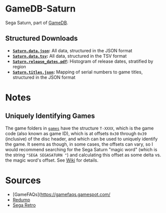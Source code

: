 # GameDB-Saturn
Sega Saturn, part of [GameDB](https://github.com/niemasd/GameDB).

## Structured Downloads
* **[`Saturn.data.json`](https://github.com/niemasd/GameDB-Saturn/releases/latest/download/Saturn.data.json):** All data, structured in the JSON format
* **[`Saturn.data.tsv`](https://github.com/niemasd/GameDB-Saturn/releases/latest/download/Saturn.data.tsv):** All data, structured in the TSV format
* **[`Saturn.release_dates.pdf`](https://github.com/niemasd/GameDB-Saturn/releases/latest/download/Saturn.release_dates.pdf):** Histogram of release dates, stratified by region
* **[`Saturn.titles.json`](https://github.com/niemasd/GameDB-Saturn/releases/latest/download/Saturn.titles.json):** Mapping of serial numbers to game titles, structured in the JSON format

# Notes

## Uniquely Identifying Games

The game folders in [`games`](games) have the structure `T-XXXX`, which is the game code (also known as game ID), which is at offsets `0x30` through `0x39` (inclusive) of the disc header, and which can be used to uniquely identify the game. It seems as though, in some cases, the offsets can vary, so I would recommend searching for the Sega Saturn "magic word" (which is the string `"SEGA SEGASATURN "`) and calculating this offset as some delta vs. the magic word's offset. See [Wiki](https://github.com/niemasd/GameDB-Saturn/wiki) for details.

# Sources
* [GameFAQs](https://gamefaqs.gamespot.com/
* [Redump](https://redump.org)
* [Sega Retro](https://segaretro.org/Category:Saturn_games)
